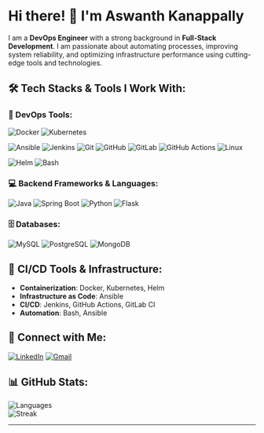 # Hi there! 👋 I'm Aswanth Kanappally

I am a **DevOps Engineer** with a strong background in **Full-Stack Development**. I am passionate about automating processes, improving system reliability, and optimizing infrastructure performance using cutting-edge tools and technologies.

## 🛠️ Tech Stacks & Tools I Work With:
### 🚀 DevOps Tools:
[//]:![AWS](https://img.shields.io/badge/AWS-232F3E?style=for-the-badge&logo=amazon-aws&logoColor=white)
![Docker](https://img.shields.io/badge/Docker-2496ED?style=for-the-badge&logo=docker&logoColor=white)
![Kubernetes](https://img.shields.io/badge/Kubernetes-326CE5?style=for-the-badge&logo=kubernetes&logoColor=white)

[//]: # (![Terraform]&#40;https://img.shields.io/badge/Terraform-7B42BC?style=for-the-badge&logo=terraform&logoColor=white&#41;)
![Ansible](https://img.shields.io/badge/Ansible-EE0000?style=for-the-badge&logo=ansible&logoColor=white)
![Jenkins](https://img.shields.io/badge/Jenkins-D24939?style=for-the-badge&logo=jenkins&logoColor=white)
![Git](https://img.shields.io/badge/Git-F05032?style=for-the-badge&logo=git&logoColor=white)
![GitHub](https://img.shields.io/badge/GitHub-181717?style=for-the-badge&logo=github&logoColor=white)
![GitLab](https://img.shields.io/badge/GitLab-330F63?style=for-the-badge&logo=gitlab&logoColor=white)
![GitHub Actions](https://img.shields.io/badge/GitHub%20Actions-2088FF?style=for-the-badge&logo=github-actions&logoColor=white)
![Linux](https://img.shields.io/badge/Linux-FCC624?style=for-the-badge&logo=linux&logoColor=black)

[//]: # (![Prometheus]&#40;https://img.shields.io/badge/Prometheus-E6522C?style=for-the-badge&logo=prometheus&logoColor=white&#41;)

[//]: # (![Grafana]&#40;https://img.shields.io/badge/Grafana-F46800?style=for-the-badge&logo=grafana&logoColor=white&#41;)
![Helm](https://img.shields.io/badge/Helm-0F1689?style=for-the-badge&logo=helm&logoColor=white)
![Bash](https://img.shields.io/badge/Bash-4EAA25?style=for-the-badge&logo=gnu-bash&logoColor=white)

[//]: # (## ☁️ Cloud Platforms:)

[//]: # (![AWS]&#40;https://img.shields.io/badge/Amazon%20AWS-232F3E?style=for-the-badge&logo=amazon-aws&logoColor=white&#41;)

[//]: # (![Azure]&#40;https://img.shields.io/badge/Microsoft%20Azure-0078D4?style=for-the-badge&logo=microsoft-azure&logoColor=white&#41;)

[//]: # (![Google Cloud]&#40;https://img.shields.io/badge/Google%20Cloud-4285F4?style=for-the-badge&logo=google-cloud&logoColor=white&#41;)
### 💻 Backend Frameworks & Languages:
![Java](https://img.shields.io/badge/Java-ED8B00?style=for-the-badge&logo=openjdk&logoColor=white)
![Spring Boot](https://img.shields.io/badge/Spring%20Boot-6DB33F?style=for-the-badge&logo=spring-boot&logoColor=white)
![Python](https://img.shields.io/badge/Python-3776AB?style=for-the-badge&logo=python&logoColor=white)
![Flask](https://img.shields.io/badge/Flask-000000?style=for-the-badge&logo=flask&logoColor=white)
### 🗄️ Databases:
![MySQL](https://img.shields.io/badge/MySQL-4479A1?style=for-the-badge&logo=mysql&logoColor=white)
![PostgreSQL](https://img.shields.io/badge/PostgreSQL-336791?style=for-the-badge&logo=postgresql&logoColor=white)
![MongoDB](https://img.shields.io/badge/MongoDB-4EA94B?style=for-the-badge&logo=mongodb&logoColor=white)

## 🔧 CI/CD Tools & Infrastructure:
- **Containerization**: Docker, Kubernetes, Helm
- **Infrastructure as Code**: Ansible
- **CI/CD**: Jenkins, GitHub Actions, GitLab CI
- **Automation**: Bash, Ansible
  
[//]: # (- **Monitoring**: Prometheus, Grafana, ELK Stack)


## 🔗 Connect with Me:
[![LinkedIn](https://img.shields.io/badge/LinkedIn-blue?style=for-the-badge&logo=linkedin)](https://www.linkedin.com/in/aswanthk679/)
[![Gmail](https://img.shields.io/badge/Gmail-red?style=for-the-badge&logo=gmail&logoColor=white)](mailto:aswanthker679@gmail.com)

## 📊 GitHub Stats:
![Languages](https://github-readme-stats.vercel.app/api/top-langs/?username=AswanthK679&layout=compact&theme=dark)\
![Streak](https://github-readme-streak-stats.herokuapp.com/?user=AswanthK679&theme=dark)

[//]: # (## 🛠️ Ongoing Projects:)

[//]: # (- **Infrastructure Automation**: Automating multi-cloud infrastructure with Terraform and Ansible.)

[//]: # (- **CI/CD Pipelines**: Building robust, automated CI/CD pipelines for containerized applications using Jenkins and Kubernetes.)

[//]: # (- **Monitoring & Observability**: Implementing Prometheus and Grafana for full-stack monitoring and alerting on microservices.)

[//]: # (## 💼 My Experience:)

[//]: # (With over [X] years of experience, I specialize in:)

[//]: # (- Automating cloud infrastructure provisioning and management)

[//]: # (- Building and maintaining scalable and secure CI/CD pipelines)

[//]: # (- Implementing monitoring and alerting systems for reliability engineering)

[//]: # (- Working with teams to integrate DevOps practices into the SDLC)

[//]: # (## ⚙️ GitHub Profile Stats:)

[//]: # (- **Stars**: ![GitHub stars]&#40;https://img.shields.io/github/stars/AswanthK679?style=social&#41;)

[//]: # (- **Watchers**: ![GitHub watchers]&#40;https://img.shields.io/github/watchers/AswanthK679/yourrepo?style=social&#41;)

[//]: # (- **Forks**: ![GitHub forks]&#40;https://img.shields.io/github/forks/AswanthK679/yourrepo?style=social&#41;)

---

